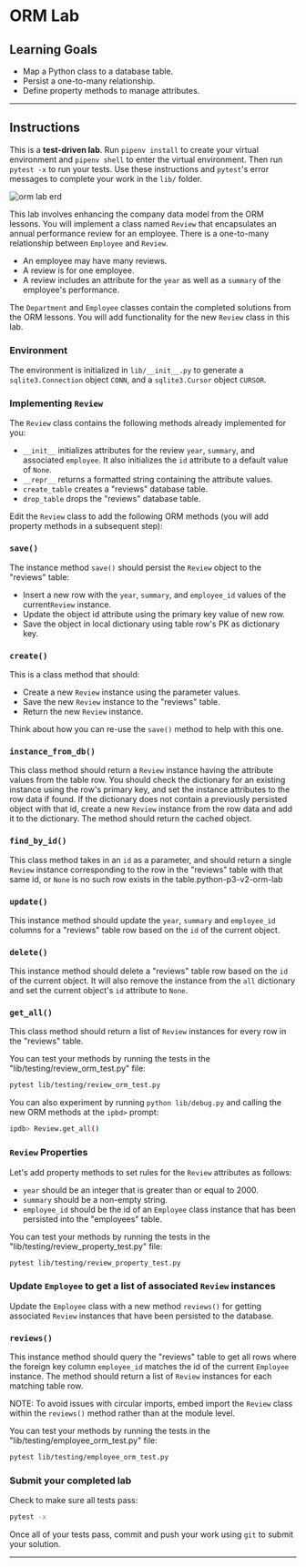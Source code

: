 # ORM Lab

## Learning Goals

- Map a Python class to a database table.
- Persist a one-to-many relationship.
- Define property methods to manage attributes.

---

## Instructions

This is a **test-driven lab**. Run `pipenv install` to create your virtual
environment and `pipenv shell` to enter the virtual environment. Then run
`pytest -x` to run your tests. Use these instructions and `pytest`'s error
messages to complete your work in the `lib/` folder.

![orm lab erd](https://curriculum-content.s3.amazonaws.com/6676/python-p3-v2-orm/orm_lab_erd.png)

This lab involves enhancing the company data model from the ORM lessons. You
will implement a class named `Review` that encapsulates an annual performance
review for an employee. There is a one-to-many relationship between `Employee`
and `Review`.

- An employee may have many reviews.
- A review is for one employee.
- A review includes an attribute for the `year` as well as a `summary` of the
  employee's performance.

The `Department` and `Employee` classes contain the completed solutions from the
ORM lessons. You will add functionality for the new `Review` class in this lab.

### **Environment**

The environment is initialized in `lib/__init__.py` to generate a
`sqlite3.Connection` object `CONN`, and a `sqlite3.Cursor` object `CURSOR`.

### Implementing `Review`

The `Review` class contains the following methods already implemented for you:

- `__init__` initializes attributes for the review `year`, `summary`, and
  associated `employee`. It also initializes the `id` attribute to a default
  value of `None`.
- `__repr__` returns a formatted string containing the attribute values.
- `create_table` creates a "reviews" database table.
- `drop_table` drops the "reviews" database table.

Edit the `Review` class to add the following ORM methods (you will add property
methods in a subsequent step):

### `save()`

The instance method `save()` should persist the `Review` object to the "reviews"
table:

- Insert a new row with the `year`, `summary`, and `employee_id` values of the
  current`Review` instance.
- Update the object id attribute using the primary key value of new row.
- Save the object in local dictionary using table row's PK as dictionary key.

### `create()`

This is a class method that should:

- Create a new `Review` instance using the parameter values.
- Save the new `Review` instance to the "reviews" table.
- Return the new `Review` instance.

Think about how you can re-use the `save()` method to help with this one.

### `instance_from_db()`

This class method should return a `Review` instance having the attribute values
from the table row. You should check the dictionary for an existing instance
using the row's primary key, and set the instance attributes to the row data if
found. If the dictionary does not contain a previously persisted object with
that id, create a new `Review` instance from the row data and add it to the
dictionary. The method should return the cached object.

### `find_by_id()`

This class method takes in an `id` as a parameter, and should return a single
`Review` instance corresponding to the row in the "reviews" table with that same
id, or `None` is no such row exists in the table.python-p3-v2-orm-lab

### `update()`

This instance method should update the `year`, `summary` and `employee_id`
columns for a "reviews" table row based on the `id` of the current object.

### `delete()`

This instance method should delete a "reviews" table row based on the `id` of
the current object. It will also remove the instance from the `all` dictionary
and set the current object's `id` attribute to `None`.

### `get_all()`

This class method should return a list of `Review` instances for every row in
the "reviews" table.

You can test your methods by running the tests in the
"lib/testing/review_orm_test.py" file:

```bash
pytest lib/testing/review_orm_test.py
```

You can also experiment by running `python lib/debug.py` and calling the new ORM
methods at the `ipbd>` prompt:

```bash
ipdb> Review.get_all()
```

### `Review` Properties

Let's add property methods to set rules for the `Review` attributes as follows:

- `year` should be an integer that is greater than or equal to 2000.
- `summary` should be a non-empty string.
- `employee_id` should be the id of an `Employee` class instance that has been
  persisted into the "employees" table.

You can test your methods by running the tests in the
"lib/testing/review_property_test.py" file:

```bash
pytest lib/testing/review_property_test.py
```

### Update `Employee` to get a list of associated `Review` instances

Update the `Employee` class with a new method `reviews()` for getting associated
`Review` instances that have been persisted to the database.

### `reviews()`

This instance method should query the "reviews" table to get all rows where the
foreign key column `employee_id` matches the id of the current `Employee`
instance. The method should return a list of `Review` instances for each
matching table row.

NOTE: To avoid issues with circular imports, embed import the `Review` class
within the `reviews()` method rather than at the module level.

You can test your methods by running the tests in the
"lib/testing/employee_orm_test.py" file:

```bash
pytest lib/testing/employee_orm_test.py
```

### Submit your completed lab

Check to make sure all tests pass:

```bash
pytest -x
```

Once all of your tests pass, commit and push your work using `git` to submit
your solution.

---
